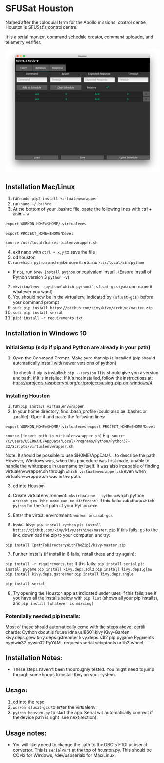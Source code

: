 # SFUSat Houston

Named after the coloquial term for the Apollo missions' control centre, Houston is SFUSat's control centre. 

It is a serial monitor, command schedule creator, command uploader, and telemetry verifier. 

![screenshot](docs/screenshot.png?raw=true "Screenshot of early version")

## Installation Mac/Linux
1. run `sudo pip3 install virtualenvwrapper`
2. run `nano ~/.bashrc`
3. At the bottom of your .bashrc file, paste the following lines with ctrl + shift + v

`export WORKON_HOME=$HOME/.virtualenvs`

`export PROJECT_HOME=$HOME/Devel`

`source /usr/local/bin/virtualenvwrapper.sh`

4. exit nano with `ctrl + x`, `y` to save the file
5. cd houston
6. run `which python` and make sure it returns `/usr/local/bin/python`
- If not, run `brew install python` or equivalent install. (Ensure install of Python version 3 `python -V`)
7. ``mkvirtualenv --python=`which python3` sfusat-gcs`` (you can name it whatever you want)
8. You should now be in the virtualenv, indicated by `(sfusat-gcs)` before your command prompt
9. `sudo pip install https://github.com/kivy/kivy/archive/master.zip`
10. `sudo pip install serial`
11. `pip3 install -r requirements.txt`

## Installation in Windows 10
### Initial Setup (skip if pip and Python are already in your path)
1. Open the Command Prompt. Make sure that pip is installed (pip should automatically install with newer versions of python)

   To check if pip is installed:
   `pip --version`
   This should give you a version and path, if it is installed. If it's not installed, follow the instructions at:
   https://projects.raspberrypi.org/en/projects/using-pip-on-windows/4

### Installing Houston
1. run `pip install virtualenvwrapper`
2. In your home directory, find .bash_profile (could also be .bashrc or .profile). Open it and paste the following lines:

  `export WORKON_HOME=$HOME/.virtualenvs`
  `export PROJECT_HOME=$HOME/Devel`

  `source [insert path to virtualenvwrapper.sh]` 
E.g. `source /C/Users/USERNAME/AppData/Local/Programs/Python/Python37-32/Scripts/virtualenvwrapper.sh`

Note: It should be possible to use $HOME/AppData/… to describe the path. However, Windows was, when this procedure was first made, unable to handle the whitespace in  username by itself. It was also incapable of finding virtualenvwrapper.sh through    `which virtualenvwrapper.sh` even when virtualenvwrapper.sh was in the path.

3. cd into Houston

4. Create virtual environment:
  `mkvirtualenv --python=`which python` orcasat-gcs (the name can be different)`
If this fails: substitute `which python` for the full path of your Python.exe

5. Enter the virtual environment:
  `workon orcasat-gcs`

6. Install kivy:
 `pip install cython`
 `pip install https://github.com/kivy/kivy/archive/master.zip`
If this fails, go to the link, download the zip to your computer, and try:

  `pip install [pathToDirectoryWithTheZip]/kivy-master.zip`
  
7. Further installs (if install in 6 fails, install these and try again):

  `pip install -r requirements.txt`
  If this fails:
  `pip install serial`
  `pip install pygame`
  `pip install kivy.deps.sdl2`
  `pip install kivy.deps.glew`
  `pip install kivy.deps.gstreamer`
  `pip install kivy.deps.angle`
  
  `pip install serial`
  
 8. Try opening the Houston app as indicated under user. If this fails, see if you have all the installs below with `pip list` (shows all your pip installs), and `pip install [whatever is missing]` 
 
 ### Potentially needed pip installs:
 Most of these should automatically come with the steps above:
 certifi
 chardet
 Cython
 docutils
 future
 idna
 usi8601
 kivy
 Kivy-Garden
 kivy.deps.glew
 kivy.deps.gstreamer
 kivy.deps.sdl2
 pip
 pygame
 Pygments
 pypiwin32
 pywin32
 PyYAML
 requests
 serial
 setuptools
 urllib3
 wheel


## Installation Notes:

- These steps haven't been thouroughly tested. You might need to jump through some hoops to install Kivy on your system.

## Usage:
1. cd into the repo
2. `workon sfusat-gcs` to enter the virtualenv
3. `python houston.py` to start the app. Serial will automatically connect if the device path is right (see next section).

## Usage notes:

- You will likely need to change the path to the OBC's FTDI usbserial convertor. This is `serialPort` at the top of houston.py. This should be COMx for Windows, /dev/usbserialx for Mac/Linux.
